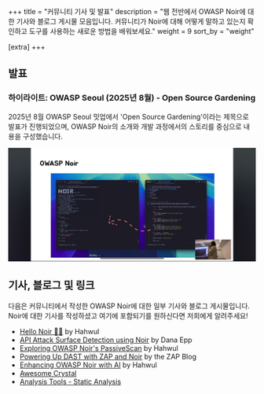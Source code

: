 +++
title = "커뮤니티 기사 및 발표"
description = "웹 전반에서 OWASP Noir에 대한 기사와 블로그 게시물 모음입니다. 커뮤니티가 Noir에 대해 어떻게 말하고 있는지 확인하고 도구를 사용하는 새로운 방법을 배워보세요."
weight = 9
sort_by = "weight"

[extra]
+++

## 발표
### 하이라이트: OWASP Seoul (2025년 8월) - Open Source Gardening
2025년 8월 OWASP Seoul 밋업에서 'Open Source Gardening'이라는 제목으로 발표가 진행되었으며, OWASP Noir의 소개와 개발 과정에서의 스토리를 중심으로 내용을 구성했습니다.

![OWASP Seoul 2025 - Open Source Gardening](owasp-seoul.jpg)

## 기사, 블로그 및 링크
다음은 커뮤니티에서 작성한 OWASP Noir에 대한 일부 기사와 블로그 게시물입니다. Noir에 대한 기사를 작성하셨고 여기에 포함되기를 원하신다면 저희에게 알려주세요!

* [Hello Noir 👋🏼](https://www.hahwul.com/2023/08/03/hello-noir/) by Hahwul
* [API Attack Surface Detection using Noir](https://danaepp.com/api-attack-surface-detection-using-noir) by Dana Epp
* [Exploring OWASP Noir's PassiveScan](https://www.hahwul.com/2024/11/03/passivescan-in-owasp-noir/) by Hahwul
* [Powering Up DAST with ZAP and Noir](https://www.zaproxy.org/blog/2024-11-11-powering-up-dast-with-zap-and-noir/) by the ZAP Blog
* [Enhancing OWASP Noir with AI](https://www.hahwul.com/2025/01/31/owasp-noir-x-llm/) by Hahwul
* [Awesome Crystal](https://github.com/veelenga/awesome-crystal#security)
* [Analysis Tools - Static Analysis](https://github.com/analysis-tools-dev/static-analysis#securitysast)
